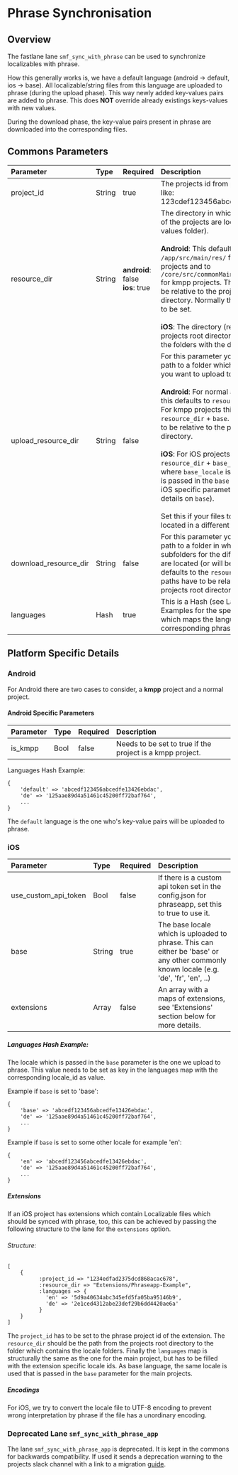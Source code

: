 # Phrase Synchronisation

## Overview

The fastlane lane `smf_sync_with_phrase` can be used to synchronize localizables with phrase.

How this generally works is, we have a default language (android -> default, ios -> base). All localizable/string files from this language are uploaded to phrase (during the upload phase). This way newly added key-values pairs are added to phrase. This does **NOT** override already existings keys-values with new values.

During the download phase, the key-value pairs present in phrase are downloaded into the corresponding files.

## Commons Parameters

| Parameter     | Type          | Required  | Description |
|:------------- |:------------- |:--------- |:----------- |
|project_id|String|true|The projects id from phrase. Looks like: 123cdef123456abcd32ef34bg234eb|
|resource_dir|String|**android**: false <br> **ios**: true|The directory in which the resources of the projects are located (e.g. the values folder).<br><br> **Android**: This defaults to `/app/src/main/res/` for normal android projects and to `/core/src/commonMain/resources/MR/` for kmpp projects. The paths have to be relative to the projects root directory. Normally this doesn't need to be set.<br><br> **iOS**: The directory (relative to the projects root directory) which contains the folders with the differen locales.|
|upload_resource_dir|String|false|For this parameter you can pass in a path to a folder which contains the file you want to upload to phrase.<br><br> **Android**: For normal android projects this defaults to `resource_dir` + `values`. For kmpp projects this defaults to `resource_dir` + `base`.  The paths have to be relative to the projects root directory.<br><br> **iOS**: For iOS projects this defaults to `resource_dir` + `base_locale.lproj` where `base_locale` is the value which is passed in the `base` parameter (see iOS specific parameters for more details on `base`).<br><br>Set this if your files to upload are located in a different directory.|
|download_resource_dir|String|false|For this parameter you can pass in a path to a folder in which the subfolders for the different languages are located (or will be created). This defaults to the `resource_dir`. The paths have to be relative to the projects root directory.| 
|languages|Hash|true|This is a Hash (see Languages Hash Examples for the specific platform) which maps the languages to their corresponding phrase_ids.|

## Platform Specific Details

### Android

For Android there are two cases to consider, a **kmpp** project and a normal project.

#### Android Specific Parameters

| Parameter     | Type          | Required  | Description |
|:------------- |:------------- |:--------- |:----------- |
|is_kmpp|Bool|false|Needs to be set to true if the project is a kmpp project.|

Languages Hash Example:
```
{
    'default' => 'abcedf123456abcedfe13426ebdac',
    'de' => '125aae89d4a51461c45200ff72baf764',
    ...
}
```

The `default` language is the one who's key-value pairs will be uploaded to phrase.

### iOS

| Parameter     | Type          | Required  | Description |
|:------------- |:------------- |:--------- |:----------- |
|use_custom_api_token|Bool|false|If there is a custom api token set in the config.json for phraseapp, set this to true to use it.|
|base|String|true|The base locale which is uploaded to phrase. This can either be 'base' or any other commonly known locale (e.g. 'de', 'fr', 'en', ..)|
|extensions|Array|false|An array with a maps of extensions, see 'Extensions' section below for more details.|

##### Languages Hash Example:
The locale which is passed in the `base` parameter is the one we upload to phrase. This value needs to be set as key in the languages map with the corresponding locale_id as value.

Example if `base` is set to 'base':

```
{
    'base' => 'abcedf123456abcedfe13426ebdac',
    'de' => '125aae89d4a51461c45200ff72baf764',
    ...
}
```

Example if `base` is set to some other locale for example 'en':

```
{
    'en' => 'abcedf123456abcedfe13426ebdac',
    'de' => '125aae89d4a51461c45200ff72baf764',
    ...
}
```

##### Extensions

If an iOS project has extensions which contain Localizable files which should be synced with phrase, too, this can be achieved by passing the following structure to the lane for the `extensions` option.

###### Structure:
```
[
    {
          :project_id => "1234edfad2375dcd868acac678",
          :resource_dir => "Extensions/Phraseapp-Example",
          :languages => {
            'en' => '5d9a40634abc345efd5fa05ba95146b9',
            'de' => '2e1ced4312abe23def29b6dd4420ae6a'
          }
    }
]
```

The `project_id` has to be set to the phrase project id of the extension. The `resource_dir` should be the path from the projects root directory to the folder which contains the locale folders. Finally the `languages` map is structurally the same as the one for the main project, but has to be filled with the extension specific locale ids. As base language, the same locale is used that is passed in the `base` parameter for the main projects.

##### Encodings

For iOS, we try to convert the locale file to UTF-8 encoding to prevent wrong interpretation by phrase if the file has a unordinary encoding.  


### Deprecated Lane `smf_sync_with_phrase_app`

The lane `smf_sync_with_phrase_app` is deprecated. It is kept in the commons for backwards compatibility. If used it sends a deprecation warning to the projects slack channel with a link to a migration [guide](https://smartmobilefactory.atlassian.net/wiki/spaces/SMFCI/pages/2150498338/PhraseApp+CLI+migration).